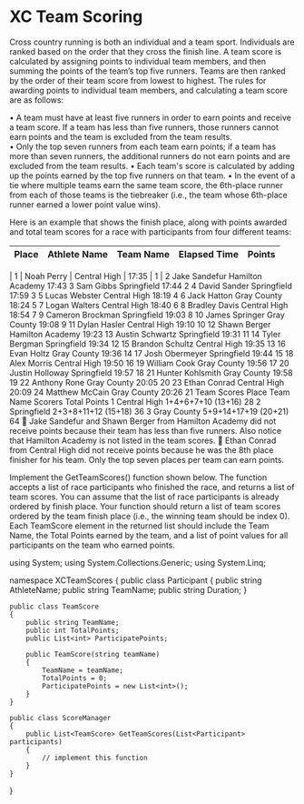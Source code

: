 # XC Team Scoring

Cross country running is both an individual and a team sport. Individuals are ranked based on the order that they cross the finish line. A team score is calculated by assigning points to individual team members, and then summing the points of the team’s top five runners. Teams are then ranked by the order of their team score from lowest to highest. The rules for awarding points to individual team members, and calculating a team score are as follows:

• A team must have at least five runners in order to earn points and receive a team score. If a team has less than five runners, those runners cannot earn points and the team is excluded from the team results.  
• Only the top seven runners from each team earn points; if a team has more than seven runners, the additional runners do not earn points and are excluded from the team results.
• Each team's score is calculated by adding up the points earned by the top five runners on that team.
• In the event of a tie where multiple teams earn the same team score, the 6th-place runner from each of those teams is the tiebreaker (i.e., the team whose 6th-place runner earned a lower point value wins).

Here is an example that shows the finish place, along with points awarded and total team scores for a race with participants from four different teams:

| Place | Athlete Name | Team Name | Elapsed Time | Points |
| ----- | ------------ | --------- | ------------ | ------ |

| 1 | Noah Perry | Central High | 17:35 | 1 |
2 Jake Sandefur Hamilton Academy 17:43
3 Sam Gibbs Springfield 17:44 2
4 David Sander Springfield 17:59 3
5 Lucas Webster Central High 18:19 4
6 Jack Hatton Gray County 18:24 5
7 Logan Walters Central High 18:40 6
8 Bradley Davis Central High 18:54 7
9 Cameron Brockman Springfield 19:03 8
10 James Springer Gray County 19:08 9
11 Dylan Hasler Central High 19:10 10
12 Shawn Berger Hamilton Academy 19:23
13 Austin Schwartz Springfield 19:31 11
14 Tyler Bergman Springfield 19:34 12
15 Brandon Schultz Central High 19:35 13
16 Evan Holtz Gray County 19:36 14
17 Josh Obermeyer Springfield 19:44 15
18 Alex Morris Central High 19:50 16
19 William Cook Gray County 19:56 17
20 Justin Holloway Springfield 19:57 18
21 Hunter Kohlsmith Gray County 19:58 19
22 Anthony Rone Gray County 20:05 20
23 Ethan Conrad Central High 20:09
24 Matthew McCain Gray County 20:26 21
Team Scores
Place Team Name Scorers Total Points
1 Central High 1+4+6+7+10 (13+16) 28
2 Springfield 2+3+8+11+12 (15+18) 36
3 Gray County 5+9+14+17+19 (20+21) 64
 Jake Sandefur and Shawn Berger from Hamilton Academy did not receive points because their team has less than five runners. Also notice that Hamilton Academy is not listed in the team scores.
 Ethan Conrad from Central High did not receive points because he was the 8th place finisher for his team. Only the top seven places per team can earn points.

Implement the GetTeamScores() function shown below. The function accepts a list of race participants who finished the race, and returns a list of team scores. You can assume that the list of race participants is already ordered by finish place. Your function should return a list of team scores ordered by the team finish place (i.e., the winning team should be index 0). Each TeamScore element in the returned list should include the Team Name, the Total Points earned by the team, and a list of point values for all participants on the team who earned points.

using System;
using System.Collections.Generic;
using System.Linq;

namespace XCTeamScores
{
public class Participant
{
public string AthleteName;
public string TeamName;
public string Duration;
}

    public class TeamScore
    {
        public string TeamName;
        public int TotalPoints;
        public List<int> ParticipatePoints;

        public TeamScore(string teamName)
        {
            TeamName = teamName;
            TotalPoints = 0;
            ParticipatePoints = new List<int>();
        }
    }

    public class ScoreManager
    {
        public List<TeamScore> GetTeamScores(List<Participant> participants)
        {
            // implement this function
        }
    }

}

